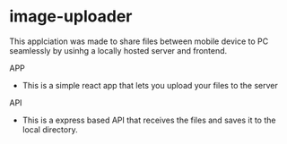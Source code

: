 # image-uploader

This applciation was made to share files between mobile device to PC seamlessly by usinhg a locally hosted server and frontend. 


APP
- This is a simple react app that lets you upload your files to the server

API
- This is a express based API that receives the files and saves it to the local directory.

  

